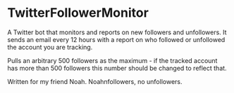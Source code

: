 # TwitterFollowerMonitor

A Twitter bot that monitors and reports on new followers and unfollowers. It sends an email every 12 hours with a report on who followed or unfollowed the account you are tracking.

Pulls an arbitrary 500 followers as the maximum - if the tracked account has more than 500 followers this number should be changed to reflect that.

Written for my friend Noah. Noahnfollowers, no unfollowers.
